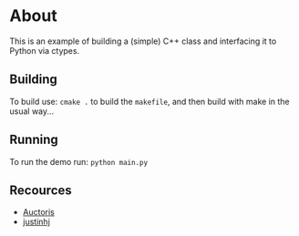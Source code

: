 # About

This is an example of building a (simple) C++ class and interfacing it to Python via ctypes.

## Building

To build use:
`cmake .` to build the `makefile`, and then build with make in the usual way...

## Running

To run the demo run: `python main.py`

## Recources

* [Auctoris](https://github.com/Auctoris/ctypes_demo)
* [justinhj](https://github.com/justinhj/astar-algorithm-cpp)
